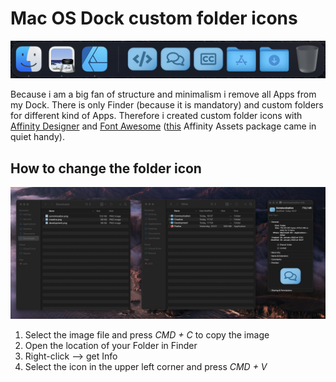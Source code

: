 # Mac OS Dock custom folder icons

![Dock Preview](./preview.jpg)

Because i am a big fan of structure and minimalism i remove all Apps from my Dock. There is only Finder (because it is mandatory) and custom folders for different kind of Apps. Therefore i created custom folder icons with [Affinity Designer](https://affinity.serif.com/en-us/designer/) and [Font Awesome](https://fontawesome.com/) ([this](https://github.com/B4rt0/Font-Awesome-Affinity-Assets) Affinity Assets package came in quiet handy).

## How to change the folder icon

![Tutorial](./tutorial.jpg)

1. Select the image file and press *CMD + C* to copy the image
2. Open the location of your Folder in Finder
3. Right-click --> get Info
4. Select the icon in the upper left corner and press *CMD + V*